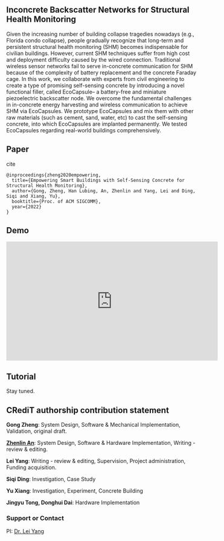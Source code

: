 ## Inconcrete Backscatter Networks for Structural Health Monitoring 

Given the increasing number of building collapse tragedies nowadays (e.g., Florida condo collapse), people gradually recognize that long-term and persistent structural health monitoring (SHM) becomes indispensable for civilian buildings. However, current SHM techniques suffer from high cost and deployment difficulty caused by the wired connection. Traditional wireless sensor networks fail to serve in-concrete communication for SHM because of the complexity of battery replacement and the concrete Faraday cage. In this work, we collaborate with experts from civil engineering to create a type of promising self-sensing concrete by introducing a novel functional filler, called EcoCapsule– a battery-free and miniature piezoelectric backscatter node. We overcome the fundamental challenges in in-concrete energy harvesting and wireless communication to achieve SHM via EcoCapsules. We prototype EcoCapsules and mix them with other raw materials (such as cement, sand, water, etc) to cast the self-sensing concrete, into which EcoCapsules are implanted permanently. We tested EcoCapsules regarding real-world buildings comprehensively. 

## Paper

cite

    @inproceedings{zheng2020empowering,
      title={Empowering Smart Buildings with Self-Sensing Concrete for Structural Health Monitoring},
      author={Gong, Zheng, Han Lubing, An, Zhenlin and Yang, Lei and Ding, Siqi and Xiang, Yu},
      booktitle={Proc. of ACM SIGCOMM},
      year={2022}
    }
    
## Demo

<iframe width="560" height="315" src="https://www.youtube.com/embed/gLRCQy2Q134" title="YouTube video player" frameborder="0" allow="accelerometer; autoplay; clipboard-write; encrypted-media; gyroscope; picture-in-picture" allowfullscreen></iframe>

## Tutorial

Stay tuned.

## CRediT authorship contribution statement

**Gong Zheng**: System Design, Software & Mechanical Implementation, Validation, original draft.

[**Zhenlin An**](http://www4.comp.polyu.edu.hk/~cszan/): System Design, Software & Hardware Implementation, Writing - review & editing.

**Lei Yang**: Writing - review & editing, Supervision, Project administration, Funding acquisition.

**Siqi Ding**: Investigation, Case Study

**Yu Xiang**: Investigation, Experiment, Concrete Building

**Jingyu Tong, Donghui Dai**: Hardware Implementation

### Support or Contact

PI: [Dr. Lei Yang](https://www4.comp.polyu.edu.hk/~csyanglei/#/pages/profile/about)
